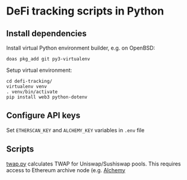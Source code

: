# DeFi tracking scripts in Python

## Install dependencies

Install virtual Python environment builder, e.g. on OpenBSD:

```
doas pkg_add git py3-virtualenv
```

Setup virtual environment:

```
cd defi-tracking/
virtualenv venv
. venv/bin/activate
pip install web3 python-dotenv
```

## Configure API keys

Set `ETHERSCAN_KEY` and `ALCHEMY_KEY` variables in `.env` file

## Scripts

[twap.py](./twap.py) calculates TWAP for Uniswap/Sushiswap pools. This requires access to Ethereum archive node (e.g. [Alchemy](https://www.alchemyapi.io/)

